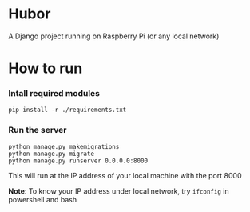 # Hubor
A Django project running on Raspberry Pi (or any local network)

# How to run
### Intall required modules
```
pip install -r ./requirements.txt
```

### Run the server
```
python manage.py makemigrations
python manage.py migrate
python manage.py runserver 0.0.0.0:8000
```
This will run at the IP address of your local machine with the port 8000

**Note**: To know your IP address under local network, try `ifconfig` in powershell and bash
